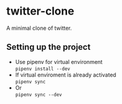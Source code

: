 # twitter-clone

A minimal clone of twitter.


## Setting up the project
- Use pipenv for virtual environment \
`pipenv install --dev`
- If virtual enviroment is already activated\
`pipenv sync         `
- Or\
`pipenv sync --dev   `



